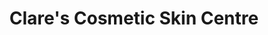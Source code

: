 ---
title: "Clare's Cosmetic Skin Centre"
url: /brading/clares-cosmetic-skin-centre/
shop: Kosmetik
---